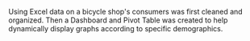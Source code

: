 Using Excel data on a bicycle shop's consumers was first cleaned and organized.  Then a Dashboard and Pivot Table was created to help dynamically display graphs according to specific demographics.
